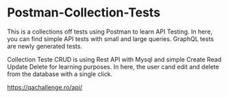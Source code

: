 # Postman-Collection-Tests
This is a collections off tests using Postman to learn API Testing. In here, you can find simple API tests with small and large queries. GraphQL tests are newly generated tests.

Collection Teste CRUD is using Rest API with Mysql and simple Create Read Update Delete for learning purposes. 
In here, the user cand edit and delete from the database with a single click.

https://qachallenge.ro/api/
